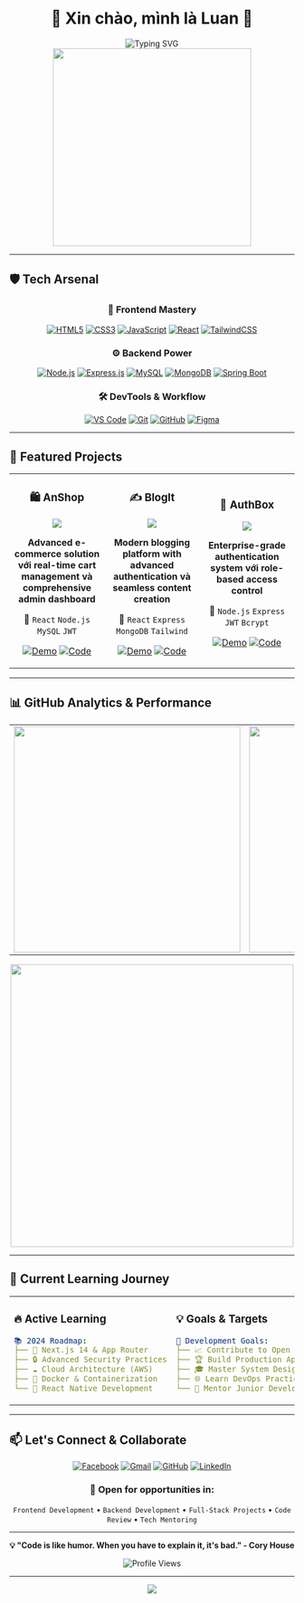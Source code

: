 # <div align="center">👋 Xin chào, mình là **Luan** 🚀</div>

<div align="center">
  <img src="https://readme-typing-svg.demolab.com?font=Fira+Code&size=22&pause=1000&color=6AD3F7&center=true&vCenter=true&width=600&lines=Full-Stack+Web+Developer;Always+Learning+New+Technologies;Building+Amazing+Web+Applications" alt="Typing SVG" />
</div>

<div align="center">
  <img src="https://media.giphy.com/media/qgQUggAC3Pfv687qPC/giphy.gif" width="350" />
</div>

---

## 🛡️ **Tech Arsenal**

<div align="center">

### 🎨 **Frontend Mastery**
[![HTML5](https://img.shields.io/badge/HTML5-E34F26?style=for-the-badge&logo=html5&logoColor=white&labelColor=E34F26)](https://developer.mozilla.org/en-US/docs/Web/HTML)
[![CSS3](https://img.shields.io/badge/CSS3-1572B6?style=for-the-badge&logo=css3&logoColor=white&labelColor=1572B6)](https://developer.mozilla.org/en-US/docs/Web/CSS)
[![JavaScript](https://img.shields.io/badge/JavaScript-F7DF1E?style=for-the-badge&logo=javascript&logoColor=black&labelColor=F7DF1E)](https://javascript.info/)
[![React](https://img.shields.io/badge/React-20232A?style=for-the-badge&logo=react&logoColor=61DAFB&labelColor=20232A)](https://reactjs.org/)
[![TailwindCSS](https://img.shields.io/badge/Tailwind_CSS-38B2AC?style=for-the-badge&logo=tailwind-css&logoColor=white&labelColor=38B2AC)](https://tailwindcss.com/)

### ⚙️ **Backend Power**
[![Node.js](https://img.shields.io/badge/Node.js-43853D?style=for-the-badge&logo=node.js&logoColor=white&labelColor=43853D)](https://nodejs.org/)
[![Express.js](https://img.shields.io/badge/Express.js-404D59?style=for-the-badge&logo=express&logoColor=white&labelColor=404D59)](https://expressjs.com/)
[![MySQL](https://img.shields.io/badge/MySQL-00000F?style=for-the-badge&logo=mysql&logoColor=white&labelColor=00000F)](https://www.mysql.com/)
[![MongoDB](https://img.shields.io/badge/MongoDB-4EA94B?style=for-the-badge&logo=mongodb&logoColor=white&labelColor=4EA94B)](https://www.mongodb.com/)
[![Spring Boot](https://img.shields.io/badge/Spring_Boot-6DB33F?style=for-the-badge&logo=spring-boot&logoColor=white&labelColor=6DB33F)](https://spring.io/projects/spring-boot)

### 🛠️ **DevTools & Workflow**
[![VS Code](https://img.shields.io/badge/Visual_Studio_Code-0078D4?style=for-the-badge&logo=visual%20studio%20code&logoColor=white&labelColor=0078D4)](https://code.visualstudio.com/)
[![Git](https://img.shields.io/badge/Git-F05032?style=for-the-badge&logo=git&logoColor=white&labelColor=F05032)](https://git-scm.com/)
[![GitHub](https://img.shields.io/badge/GitHub-100000?style=for-the-badge&logo=github&logoColor=white&labelColor=100000)](https://github.com/)
[![Figma](https://img.shields.io/badge/Figma-F24E1E?style=for-the-badge&logo=figma&logoColor=white&labelColor=F24E1E)](https://www.figma.com/)

</div>

---

## 🚀 **Featured Projects**

<div align="center">
  
<table>
<tr>
<td align="center" width="33%">

### 🛍️ **AnShop**
<img src="https://img.shields.io/badge/E--commerce-Platform-FF6B6B?style=for-the-badge&logo=shopify&logoColor=white"/>

**Advanced e-commerce solution với real-time cart management và comprehensive admin dashboard**

🔧 `React` `Node.js` `MySQL` `JWT`

[![Demo](https://img.shields.io/badge/🚀_Live_Demo-4CAF50?style=for-the-badge)](https://github.com/anvk/anshop)
[![Code](https://img.shields.io/badge/📂_Source-2196F3?style=for-the-badge)](https://github.com/anvk/anshop)

</td>
<td align="center" width="33%">

### ✍️ **BlogIt**
<img src="https://img.shields.io/badge/Content-Management-4ECDC4?style=for-the-badge&logo=blogger&logoColor=white"/>

**Modern blogging platform with advanced authentication và seamless content creation**

🔧 `React` `Express` `MongoDB` `Tailwind`

[![Demo](https://img.shields.io/badge/🚀_Live_Demo-4CAF50?style=for-the-badge)](https://github.com/anvk/blogit)
[![Code](https://img.shields.io/badge/📂_Source-2196F3?style=for-the-badge)](https://github.com/anvk/blogit)

</td>
<td align="center" width="33%">

### 🔐 **AuthBox**
<img src="https://img.shields.io/badge/Authentication-System-9B59B6?style=for-the-badge&logo=shield&logoColor=white"/>

**Enterprise-grade authentication system với role-based access control**

🔧 `Node.js` `Express` `JWT` `Bcrypt`

[![Demo](https://img.shields.io/badge/🚀_Live_Demo-4CAF50?style=for-the-badge)](https://github.com/anvk/authbox)
[![Code](https://img.shields.io/badge/📂_Source-2196F3?style=for-the-badge)](https://github.com/anvk/authbox)

</td>
</tr>
</table>

</div>

---

## 📊 **GitHub Analytics & Performance**

<div align="center">

<table>
<tr>
<td align="center">
<img src="https://github-readme-stats.vercel.app/api?username=luanPro35&show_icons=true&theme=tokyonight&hide_border=true&title_color=00D9FF&icon_color=00D9FF&text_color=ffffff&bg_color=0D1117" width="400"/>
</td>
<td align="center">
<img src="https://github-readme-streak-stats.herokuapp.com/?user=luanPro35&theme=tokyonight&hide_border=true&stroke=0D1117&background=0D1117&ring=00D9FF&fire=00D9FF&currStreakLabel=00D9FF" width="400"/>
</td>
</tr>
</table>

<img src="https://github-readme-stats.vercel.app/api/top-langs/?username=luanPro35&layout=compact&theme=tokyonight&hide_border=true&title_color=00D9FF&text_color=ffffff&bg_color=0D1117" width="500"/>

</div>

---



## 🌟 **Current Learning Journey**

<div align="center">
  
<table>
<tr>
<td width="50%">

### 🔥 **Active Learning**
```yaml
📚 2024 Roadmap:
├── 🚀 Next.js 14 & App Router
├── 🔒 Advanced Security Practices
├── ☁️ Cloud Architecture (AWS)
├── 🐳 Docker & Containerization
└── 📱 React Native Development
```

</td>
<td width="50%">

### 💡 **Goals & Targets**
```yaml
🎯 Development Goals:
├── 📈 Contribute to Open Source
├── 🏆 Build Production Apps
├── 🎓 Master System Design
├── 🌐 Learn DevOps Practices
└── 👥 Mentor Junior Developers
```

</td>
</tr>
</table>

</div>

---

## 📫 **Let's Connect & Collaborate**

<div align="center">

[![Facebook](https://img.shields.io/badge/Facebook-1877F2?style=for-the-badge&logo=facebook&logoColor=white&labelColor=1877F2)](https://www.facebook.com/luan.le.355745)
[![Gmail](https://img.shields.io/badge/Gmail-D14836?style=for-the-badge&logo=gmail&logoColor=white&labelColor=D14836)](mailto:quangluan03052000@gmail.com)
[![GitHub](https://img.shields.io/badge/GitHub-100000?style=for-the-badge&logo=github&logoColor=white&labelColor=100000)](https://github.com/luanPro35)
[![LinkedIn](https://img.shields.io/badge/LinkedIn-0077B5?style=for-the-badge&logo=linkedin&logoColor=white&labelColor=0077B5)](#)

### 💬 **Open for opportunities in:**
`Frontend Development` • `Backend Development` • `Full-Stack Projects` • `Code Review` • `Tech Mentoring`

</div>

---

<div align="center">
  
**💡 "Code is like humor. When you have to explain it, it's bad." - Cory House**

<img src="https://komarev.com/ghpvc/?username=luanPro35&label=Profile+Views&color=6AD3F7&style=flat-square" alt="Profile Views" />

</div>

---

<div align="center">
<img src="https://capsule-render.vercel.app/api?type=waving&color=gradient&customColorList=0,2,2,5,30&height=120&section=footer&text=Thanks%20for%20visiting!&fontSize=20&fontColor=ffffff&animation=twinkling"/>
</div>
